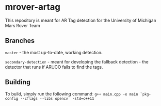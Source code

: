 # mrover-artag
This repository is meant for AR Tag detection for the University of Michigan Mars Rover Team

## Branches
`master` - the most up-to-date, working detection.

`secondary-detection` - meant for developing the fallback detection - the detector that runs if ARUCO fails to find the tags.

## Building
To build, simply run the following command:
```g++ main.cpp -o main `pkg-config --cflags --libs opencv` -std=c++11```
